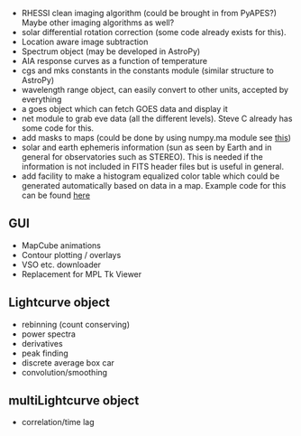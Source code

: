 * RHESSI clean imaging algorithm (could be brought in from PyAPES?) Maybe other imaging algorithms as well?
* solar differential rotation correction (some code already exists for this).
* Location aware image subtraction
* Spectrum object (may be developed in AstroPy)
* AIA response curves as a function of temperature
* cgs and mks constants in the constants module (similar structure to AstroPy)
* wavelength range object, can easily convert to other units, accepted by everything
* a goes object which can fetch GOES data and display it
* net module to grab eve data (all the different levels). Steve C already has some code for this.
* add masks to maps (could be done by using numpy.ma module see [this](http://docs.scipy.org/doc/numpy/reference/maskedarray.generic.html#rationale))
* solar and earth ephemeris information (sun as seen by Earth and in general for observatories such as STEREO). This is needed if the information is not included in FITS header files but is useful in general.
* add facility to make a histogram equalized color table which could be generated automatically based on data in a map. Example code for this can be found [here](http://stackoverflow.com/questions/5858902/histogram-equalization-of-matplotlib-color-tables)

## GUI
* MapCube animations
* Contour plotting / overlays
* VSO etc. downloader
* Replacement for MPL Tk Viewer

## Lightcurve object
* rebinning (count conserving)
* power spectra
* derivatives
* peak finding
* discrete average box car
* convolution/smoothing

## multiLightcurve object 
* correlation/time lag